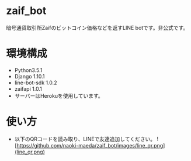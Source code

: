 # zaif_bot
暗号通貨取引所Zaifのビットコイン価格などを返すLINE botです。非公式です。

# 環境構成
* Python3.5.1
* Django 1.10.1
* line-bot-sdk 1.0.2
* zaifapi 1.0.1
* サーバーはHerokuを使用しています。

# 使い方
* 以下のQRコードを読み取り、LINEで友達追加してください。
![https://github.com/naoki-maeda/zaif_bot/images/line_qr.png](line_qr.png)
